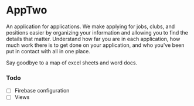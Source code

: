 # AppTwo

An application for applications. We make applying for jobs, clubs, and positions easier by organizing your information and allowing you to find the details that matter. Understand how far you are in each application, how much work there is to get done on your application, and who you've been put in contact with all in one place.

Say goodbye to a map of excel sheets and word docs.

### Todo
- [ ] Firebase configuration
- [ ] Views
